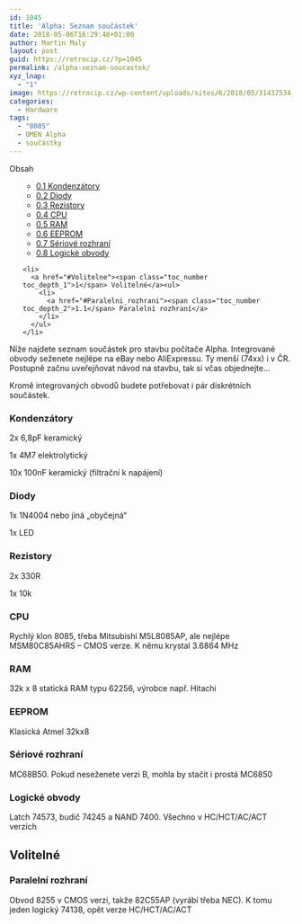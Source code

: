 ```yaml
---
id: 1045
title: 'Alpha: Seznam součástek'
date: 2018-05-06T16:29:48+01:00
author: Martin Maly
layout: post
guid: https://retrocip.cz/?p=1045
permalink: /alpha-seznam-soucastek/
xyz_lnap:
  - "1"
image: https://retrocip.cz/wp-content/uploads/sites/6/2018/05/31437534_10155719197772496_3802059806680809472_n-960x198.jpg
categories:
  - Hardware
tags:
  - "8085"
  - OMEN Alpha
  - součástky
---
```

<div id="toc_container" class="toc_wrap_right no_bullets">
  <p class="toc_title">
    Obsah
  </p>
  
  <ul class="toc_list">
    <ul>
      <li>
        <a href="#Kondenzatory"><span class="toc_number toc_depth_2">0.1</span> Kondenzátory</a>
      </li>
      <li>
        <a href="#Diody"><span class="toc_number toc_depth_2">0.2</span> Diody</a>
      </li>
      <li>
        <a href="#Rezistory"><span class="toc_number toc_depth_2">0.3</span> Rezistory</a>
      </li>
      <li>
        <a href="#CPU"><span class="toc_number toc_depth_2">0.4</span> CPU</a>
      </li>
      <li>
        <a href="#RAM"><span class="toc_number toc_depth_2">0.5</span> RAM</a>
      </li>
      <li>
        <a href="#EEPROM"><span class="toc_number toc_depth_2">0.6</span> EEPROM</a>
      </li>
      <li>
        <a href="#Seriove_rozhrani"><span class="toc_number toc_depth_2">0.7</span> Sériové rozhraní</a>
      </li>
      <li>
        <a href="#Logicke_obvody"><span class="toc_number toc_depth_2">0.8</span> Logické obvody</a>
      </li>
    </ul></li>
    
    <li>
      <a href="#Volitelne"><span class="toc_number toc_depth_1">1</span> Volitelné</a><ul>
        <li>
          <a href="#Paralelni_rozhrani"><span class="toc_number toc_depth_2">1.1</span> Paralelní rozhraní</a>
        </li>
      </ul>
    </li>
  </ul>
</div>

Níže najdete seznam součástek pro stavbu počítače Alpha. Integrované obvody seženete nejlépe na eBay nebo AliExpressu. Ty menší (74xx) i v ČR. Postupně začnu uveřejňovat návod na stavbu, tak si včas objednejte&#8230;

Kromě integrovaných obvodů budete potřebovat i pár diskrétních součástek.

### <span id="Kondenzatory">Kondenzátory</span>

2x 6,8pF keramický

1x 4M7 elektrolytický

10x 100nF keramický (filtrační k napájení)

### <span id="Diody">Diody</span>

1x 1N4004 nebo jiná &#8222;obyčejná&#8220;

1x LED

### <span id="Rezistory">Rezistory</span>

2x 330R

1x 10k

### <span id="CPU">CPU</span>

Rychlý klon 8085, třeba Mitsubishi M5L8085AP, ale nejlépe MSM80C85AHRS &#8211; CMOS verze. K němu krystal 3.6864 MHz





### <span id="RAM">RAM</span>

32k x 8 statická RAM typu 62256, výrobce např. Hitachi



### <span id="EEPROM">EEPROM</span>

Klasická Atmel 32kx8



### <span id="Seriove_rozhrani">Sériové rozhraní</span>

MC68B50. Pokud neseženete verzi B, mohla by stačit i prostá MC6850



### <span id="Logicke_obvody">Logické obvody</span>

Latch 74573, budič 74245 a NAND 7400. Všechno v HC/HCT/AC/ACT verzích







## <span id="Volitelne">Volitelné</span>

### <span id="Paralelni_rozhrani">Paralelní rozhraní</span>

Obvod 8255 v CMOS verzi, takže 82C55AP (vyrábí třeba NEC). K tomu jeden logický 74138, opět verze HC/HCT/AC/ACT





##